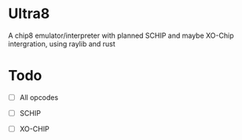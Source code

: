 # Ultra8

A chip8 emulator/interpreter with planned SCHIP and maybe XO-Chip intergration, using raylib and rust

# Todo

- [ ] All opcodes

- [ ] SCHIP

- [ ] XO-CHIP
